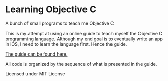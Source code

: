 Learning Objective C
====================
A bunch of small programs to teach me Objective C

This is my attempt at using an online guide to teach myself the Objective C programming language. Although my end goal is to eventually write an app in iOS, I need to learn the language first. Hence the guide.

[The guide can be found here.](http://www.binpress.com/tutorial/learn-objectivec-in-24-days/38)

All code is organized by the sequence of what is presented in the guide.

Licensed under MIT License